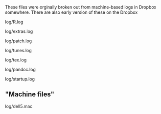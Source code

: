 
These files were orginally broken out from machine-based logs in Dropbox somewhere. There are also early version of these on the Dropbox

log/R.log

log/extras.log

log/patch.log

log/tunes.log

log/tex.log

log/pandoc.log

log/startup.log

## "Machine files"

log/dell5.mac
